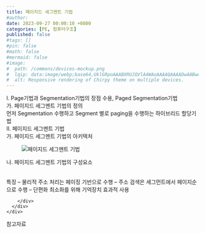 ```yaml
---
title: 페이지드 세그멘트 기법
#author: 
date: 2023-09-27 00:00:10 +0800
categories: [PE, 컴퓨터구조]
published: false
#tags: []
#pin: false
#math: false
#mermaid: false
#image:
#  path: /commons/devices-mockup.png
#  lqip: data:image/webp;base64,UklGRpoAAABXRUJQVlA4WAoAAAAQAAAADwAABwAAQUxQSDIAAAARL0AmbZurmr57yyIiqE8oiG0bejIYEQTgqiDA9vqnsUSI6H+oAERp2HZ65qP/VIAWAFZQOCBCAAAA8AEAnQEqEAAIAAVAfCWkAALp8sF8rgRgAP7o9FDvMCkMde9PK7euH5M1m6VWoDXf2FkP3BqV0ZYbO6NA/VFIAAAA
#  alt: Responsive rendering of Chirpy theme on multiple devices.
---
```


<div class="post-wrap">
  <div class="para">
    <div class="para-title">
      I. Page기법과 Segmentation기법의 장점 수용, Paged Segmentation기법
    </div>
    <div class="para-cntnt">
      <div class="para">
        <div class="para-title">
          가. 페이지드 세그멘트 기법의 정의
        </div>
        <div class="para-cntnt">
            먼저 Segmentation 수행하고 Segment 별로 paging을 수행하는 하이브리드 할당기법
        </div>
      </div>
    </div>
  </div>
  
  <div class="para">
    <div class="para-title">
      II. 페이지드 세그멘트 기법
    </div>
    <div class="para-cntnt">
      <div class="para">
        <div class="para-title">
          가. 페이지드 세그멘트 기법의 아키텍처
        </div>
        <div class="para-cntnt">
          <figure class="post-figure">
            <img src="/assets/img/posts/페이지드-세그멘트-기법.png" alt="페이지드 세그멘트 기법">
<!--            <figcaption>Source: Unveiling the Metaverse: Exploring Emerging Trends, Multifaceted Perspectives, and Future Challenges</figcaption>-->
          </figure>
        </div>
      </div>
      <div class="para">
        <div class="para-title">
          나. 페이지드 세그멘트 기법의 구성요소
        </div>
        <div class="para-cntnt">
          <table class="post-table">
          </table>
          특징 
  – 물리적 주소 처리는 페이징 기반으로 수행
  – 주소 검색은 세그먼트에서 페이지순으로 수행
  – 단편화 최소화를 위해 기억장치 효과적 사용

        </div>
      </div>
    </div>
  </div>

  <div class="refr-wrap">
    <div class="refr-title">
        참고자료
    </div>
    <ol class="refr-list">
    <!--    <li>(나현식, 최대선) <a target="_blank" href="https://scienceon.kisti.re.kr/commons/util/originalView.do?cn=JAKO202225948430499&oCn=JAKO202225948430499&dbt=JAKO&journal=NJOU00291864">메타버스 보안 위협 요소 및 대응 방안 검토</a></li>-->
    <!--    <li>(M. Uddin, S. Manickam, H. Ullah, M. Obaidat and A. Dandoush) <a target="_blank" href="https://ieeexplore.ieee.org/abstract/document/10138386">Unveiling the Metaverse: Exploring Emerging Trends, Multifaceted Perspectives, and Future Challenges</a></li>-->
    </ol>
  </div>
</div>
